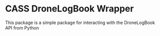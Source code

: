 # CASS DroneLogBook Wrapper

This package is a simple package for interacting with the DroneLogBook API from Python